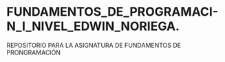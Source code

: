 # FUNDAMENTOS_DE_PROGRAMACI-N_I_NIVEL_EDWIN_NORIEGA.
REPOSITORIO PARA LA ASIGNATURA DE FUNDAMENTOS DE PRONGRAMACIÓN 
